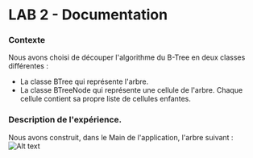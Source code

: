# LAB 2 - Documentation

### Contexte

Nous avons choisi de découper l'algorithme du B-Tree en deux classes différentes : 
- La classe BTree qui représente l'arbre. 
- La classe BTreeNode qui représente une cellule de l'arbre. Chaque cellule contient sa propre liste de cellules enfantes.



### Description de l'expérience. 

Nous avons construit, dans le Main de l'application, l'arbre suivant : 
![Alt text](.img.jpg?raw=true "Title")
